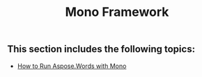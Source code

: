 ﻿---
title: Mono Framework
description: "Using Aspose.Words for .NET with Mono Framework."
type: docs
weight: 90
url: /net/mono-framework/
---

## This section includes the following topics: 

- [How to Run Aspose.Words with Mono](/words/net/how-to-run-aspose-words-with-mono/)
